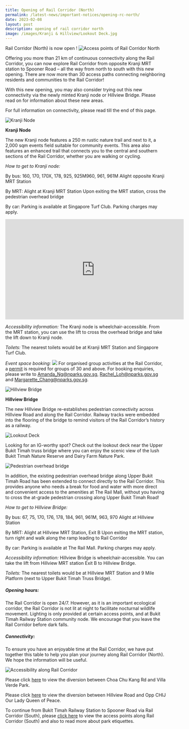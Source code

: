 ```yaml
---
title: Opening of Rail Corridor (North)
permalink: /latest-news/important-notices/opening-rc-north/
date: 2023-02-08
layout: post
description: opening of rail corridor north
image: /images/Kranji & Hillview/Lookout Deck.jpg
---
```

Rail Corridor (North) is now open !
![Access points of Rail Corridor North](/images/RC%20North/Rail%20Corridor%20Map_North_110323.jpg)

Offering you more than 21 km of continuous connectivity along the Rail Corridor, you can now explore Rail Corridor from opposite Kranji MRT station to Spooner Road – all the way from north to south with this new opening. There are now more than 30 access paths connecting neighboring residents and communities to the Rail Corridor!

With this new opening, you may also consider trying out this new connectivity via the newly minted Kranji node or Hillview Bridge. Please read on for information about these new areas.

For full information on connectivity, please read till the end of this page.

![Kranji Node](/images/Kranji%20&amp;%20Hillview/Kranji%20Node%20with%20family.jpg)

**Kranji Node**

The new Kranji node features a 250 m rustic nature trail and next to it, a 2,000 sqm events field suitable for community events. This area also features an enhanced trail that connects you to the central and southern sections of the Rail Corridor, whether you are walking or cycling.

*How to get to Kranji node:*

By bus: 160, 170, 170X, 178, 925, 925M960, 961, 961M
Alight opposite Kranji MRT Station

By MRT: Alight at Kranji MRT Station
Upon exiting the MRT station, cross the pedestrian overhead bridge

By car: Parking is available at Singapore Turf Club. Parking charges may apply.

<iframe width="560" height="315" src="https://www.youtube.com/embed/cyvndEt3fmk" title="YouTube video player" frameborder="0" allow="accelerometer; autoplay; clipboard-write; encrypted-media; gyroscope; picture-in-picture; web-share" allowfullscreen></iframe>

*Accessibility information:* 
The Kranji node is wheelchair-accessible. From the MRT station, you can use the lift to cross the overhead bridge and take the lift down to Kranji node.

*Toilets:* 
The nearest toilets would be at Kranji MRT Station and Singapore Turf Club.

*Event space booking:*
![](/images/Kranji%20&amp;%20Hillview/Kranji%20Node.jpg)
For organised group activities at the Rail Corridor, a [permit](https://www.nparks.gov.sg/services/parks-permits-and-applications) is required for groups of 30 and above.
For booking enquiries, please write to [Amanda_Ng@nparks.gov.sg](Amanda_NG@nparks.gov.sg), [Rachel_Loh@nparks.gov.sg](Rachel_LOH@nparks.gov.sg) and [Margarette_Chang@nparks.gov.sg](Margarette_CHANG@nparks.gov.sg). 


![Hillview Bridge](/images/Kranji%20&amp;%20Hillview/Hillview%20Bridge.jpg)

**Hillview Bridge**

The new Hillview Bridge re-establishes pedestrian connectivity across Hillview Road and along the Rail Corridor. Railway tracks were embedded into the flooring of the bridge to remind visitors of the Rail Corridor’s history as a railway.

![Lookout Deck](/images/Kranji%20&amp;%20Hillview/Lookout%20Deck.jpg)

Looking for an IG-worthy spot? Check out the lookout deck near the Upper Bukit Timah truss bridge where you can enjoy the scenic view of the lush Bukit Timah Nature Reserve and Dairy Farm Nature Park.

![Pedestrian overhead bridge](/images/Kranji%20&%20Hillview/Overhead%20bridge.jpg)

In addition, the existing pedestrian overhead bridge along Upper Bukit Timah Road has been extended to connect directly to the Rail Corridor. This provides anyone who needs a break for food and water with more direct and convenient access to the amenities at The Rail Mall, without you having to cross the at-grade pedestrian crossing along Upper Bukit Timah Road!

*How to get to Hillview Bridge:*

By bus: 67, 75, 170, 176, 178, 184, 961, 961M, 963, 970
Alight at Hillview Station 

By MRT: Alight at Hillview MRT Station, Exit B
Upon exiting the MRT station, turn right and walk along the ramp leading to Rail Corridor

By car: Parking is available at The Rail Mall. Parking charges may apply.

*Accessibility information:*
Hillview Bridge is wheelchair-accessible. You can take the lift from Hillview MRT station Exit B to Hillview Bridge.

*Toilets:* 
The nearest toilets would be at Hillview MRT Station and 9 Mile Platform (next to Upper Bukit Timah Truss Bridge).


##### **Opening hours:**
The Rail Corridor is open 24/7. However, as it is an important ecological corridor, the Rail Corridor is not lit at night to facilitate nocturnal wildlife movement. Lighting is only provided at certain access points, and at Bukit Timah Railway Station community node. We encourage that you leave the Rail Corridor before dark falls.

##### **Connectivity:**

To ensure you have an enjoyable time at the Rail Corridor, we have put together this table to help you plan your journey along Rail Corridor (North). We hope the information will be useful.

![Accessibility along Rail Corridor](/images/Kranji%20&%20Hillview/BFA.jpg)

Please click [here](/files/RC%20Notices/Diversion%20Notice%20for%20Rail%20Corridor%20North.pdf) to view the diversion between Choa Chu Kang Rd and Villa Verde Park. 

Please click [here](/files/RC%20Notices/LTA%20diversion%20notice.pdf) to view the diversion between Hillview Road and Opp CHIJ Our Lady Queen of Peace.

To continue from Bukit Timah Railway Station to Spooner Road via Rail Corridor (South), please [click here](https://railcorridor.nparks.gov.sg/visit-rail-corridor/) to view the access points along Rail Corridor (South) and also to read more about park etiquettes.